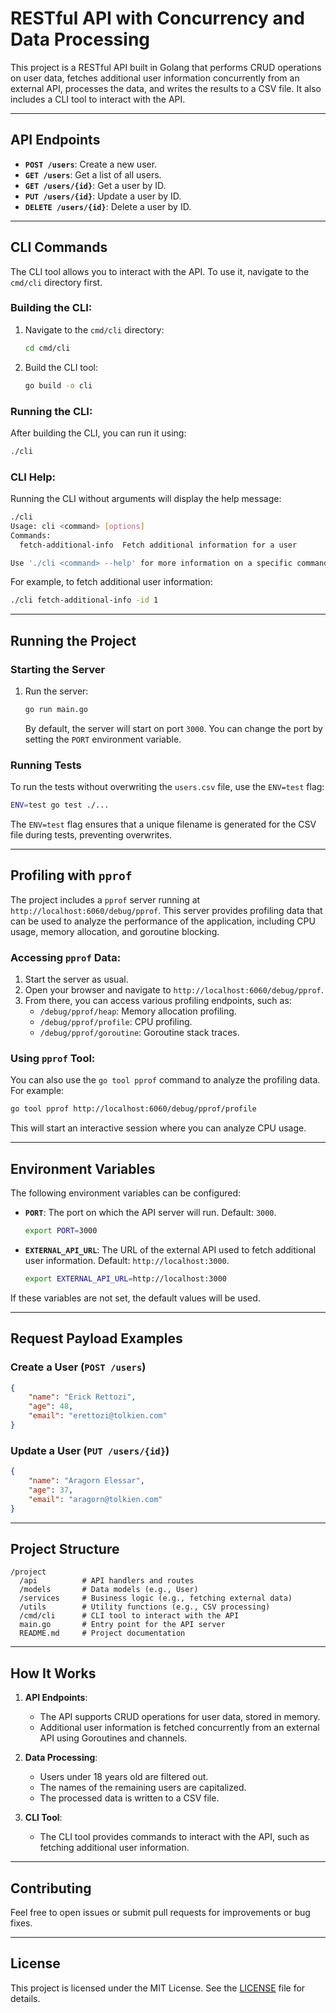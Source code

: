 # RESTful API with Concurrency and Data Processing

This project is a RESTful API built in Golang that performs CRUD operations on user data, fetches additional user information concurrently from an external API, processes the data, and writes the results to a CSV file. It also includes a CLI tool to interact with the API.

---

## API Endpoints

- **`POST /users`**: Create a new user.
- **`GET /users`**: Get a list of all users.
- **`GET /users/{id}`**: Get a user by ID.
- **`PUT /users/{id}`**: Update a user by ID.
- **`DELETE /users/{id}`**: Delete a user by ID.

---

## CLI Commands

The CLI tool allows you to interact with the API. To use it, navigate to the `cmd/cli` directory first.

### Building the CLI:
1. Navigate to the `cmd/cli` directory:
   ```bash
   cd cmd/cli
   ```
2. Build the CLI tool:
   ```bash
   go build -o cli
   ```

### Running the CLI:
After building the CLI, you can run it using:
```bash
./cli
```

### CLI Help:
Running the CLI without arguments will display the help message:
```bash
./cli
Usage: cli <command> [options]
Commands:
  fetch-additional-info  Fetch additional information for a user

Use './cli <command> --help' for more information on a specific command.
```

For example, to fetch additional user information:
```bash
./cli fetch-additional-info -id 1
```

---

## Running the Project

### Starting the Server
1. Run the server:
   ```bash
   go run main.go
   ```
   By default, the server will start on port `3000`. You can change the port by setting the `PORT` environment variable.

### Running Tests
To run the tests without overwriting the `users.csv` file, use the `ENV=test` flag:
```bash
ENV=test go test ./...
```
The `ENV=test` flag ensures that a unique filename is generated for the CSV file during tests, preventing overwrites.

---

## Profiling with `pprof`

The project includes a `pprof` server running at `http://localhost:6060/debug/pprof`. This server provides profiling data that can be used to analyze the performance of the application, including CPU usage, memory allocation, and goroutine blocking.

### Accessing `pprof` Data:
1. Start the server as usual.
2. Open your browser and navigate to `http://localhost:6060/debug/pprof`.
3. From there, you can access various profiling endpoints, such as:
   - `/debug/pprof/heap`: Memory allocation profiling.
   - `/debug/pprof/profile`: CPU profiling.
   - `/debug/pprof/goroutine`: Goroutine stack traces.

### Using `pprof` Tool:
You can also use the `go tool pprof` command to analyze the profiling data. For example:
```bash
go tool pprof http://localhost:6060/debug/pprof/profile
```

This will start an interactive session where you can analyze CPU usage.

---

## Environment Variables

The following environment variables can be configured:

- **`PORT`**: The port on which the API server will run. Default: `3000`.
  ```bash
  export PORT=3000
  ```

- **`EXTERNAL_API_URL`**: The URL of the external API used to fetch additional user information. Default: `http://localhost:3000`.
  ```bash
  export EXTERNAL_API_URL=http://localhost:3000
  ```

If these variables are not set, the default values will be used.

---

## Request Payload Examples

### **Create a User (`POST /users`)**
```json
{
    "name": "Erick Rettozi",
    "age": 48,
    "email": "erettozi@tolkien.com"
}
```

### **Update a User (`PUT /users/{id}`)**
```json
{
    "name": "Aragorn Elessar",
    "age": 37,
    "email": "aragorn@tolkien.com"
}
```

---

## Project Structure

```
/project
  /api          # API handlers and routes
  /models       # Data models (e.g., User)
  /services     # Business logic (e.g., fetching external data)
  /utils        # Utility functions (e.g., CSV processing)
  /cmd/cli      # CLI tool to interact with the API
  main.go       # Entry point for the API server
  README.md     # Project documentation
```

---

## How It Works

1. **API Endpoints**:
   - The API supports CRUD operations for user data, stored in memory.
   - Additional user information is fetched concurrently from an external API using Goroutines and channels.

2. **Data Processing**:
   - Users under 18 years old are filtered out.
   - The names of the remaining users are capitalized.
   - The processed data is written to a CSV file.

3. **CLI Tool**:
   - The CLI tool provides commands to interact with the API, such as fetching additional user information.

---

## Contributing

Feel free to open issues or submit pull requests for improvements or bug fixes.

---

## License

This project is licensed under the MIT License. See the [LICENSE](LICENSE) file for details.